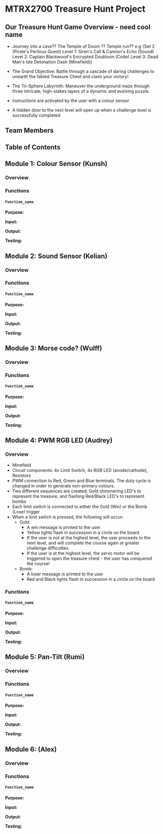 # MTRX2700 Treasure Hunt Project

## Our Treasure Hunt Game Overview - need cool name
- Journey into a cave?? The Temple of Doom ?? Temple run??
e.g
{Set 2 (Pirate's Perilous Quest)
Level 1: Siren's Call & Cannon's Echo (Sound)
Level 2: Captain Blackwood's Encrypted Doubloon (Code)
Level 3: Dead Man's Isle Detonation Dash (Minefield)}

- The Grand Objective: Battle through a cascade of daring challenges to unearth the fabled Treasure Chest and claim your victory!
- The Tri-Sphere Labyrinth: Maneuver the underground maze through three intricate, high-stakes layers of a dynamic and evolving puzzle.
- Instructions are activated by the user with a colour sensor
- A hidden door to the next level will open up when a challenge level is successfully completed 


## Team Members


## Table of Contents

## Module 1: Colour Sensor (Kunsh)
### Overview
### Functions
#### `Function_name` 
**Purpose:** 

**Input:** 

**Output:**   

**Testing:** 


## Module 2: Sound Sensor (Kelian)
### Overview
### Functions
#### `Function_name` 
**Purpose:** 

**Input:** 

**Output:**   

**Testing:** 

## Module 3: Morse code? (Wulff)
### Overview
### Functions
#### `Function_name` 
**Purpose:** 

**Input:** 

**Output:**   

**Testing:** 


## Module 4: PWM RGB LED (Audrey)
### Overview
- Minefield
- Circuit components: 4x Limit Switch, 4x RGB LED (anode/cathode), Resistors
- PWM connection to Red, Green and Blue terminals. The duty cycle is changed in order to generate non-primary colours.
- Two different sequences are created; Gold shimmering LED's to represent the treasure, and flashing Red/Black LED's to represent bombs
- Each limit switch is connected to either the Gold (Win) or the Bomb (Lose) trigger
- When a limit switch is pressed, the following will occur:
    - Gold:
      - A win message is printed to the user
      - Yellow lights flash in succession in a circle on the board 
      - If the user is not at the highest level, the user proceeds to the next level, and will complete the course again at greater challenge difficulties 
      - If the user is at the highest level, the servo motor will be triggered to open the treasure chest - the user has conquered the course!
    - Bomb:
      - A loser message is printed to the user
      - Red and Black lights flash in succession in a circle on the board

### Functions
#### `Function_name` 
**Purpose:** 

**Input:** 

**Output:**   

**Testing:** 

## Module 5: Pan-Tilt (Rumi)
### Overview
### Functions
#### `Function_name` 
**Purpose:** 

**Input:** 

**Output:**   

**Testing:** 

## Module 6: (Alex)
### Overview
### Functions
#### `Function_name` 
**Purpose:** 

**Input:** 

**Output:**   

**Testing:** 


